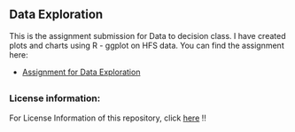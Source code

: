 ## Data Exploration  
This is the assignment submission for Data to decision class. I have created plots and charts using R - ggplot on HFS data. You can find the assignment here:  
* [Assignment for Data Exploration](https://github.com/pbasia/Assignments_ISQA8600/blob/main/Data%20Exploration/Data_Exploration_Assignment.md)
## 
### License information:
For License Information of this repository, click [here](https://github.com/pbasia/Assignments_ISQA8600/blob/main/LICENSE) !!
